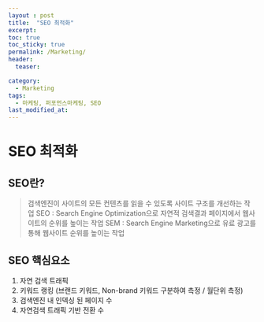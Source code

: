 ```yaml
---
layout : post
title:  "SEO 최적화"
excerpt: 
toc: true
toc_sticky: true
permalink: /Marketing/
header:
  teaser: 

category:
  - Marketing
tags:
  - 마케팅, 퍼포먼스마케팅, SEO
last_modified_at: 
---
```


# SEO 최적화

## SEO란?  
> 검색엔진이 사이트의 모든 컨텐츠를 읽을 수 있도록 사이트 구조를 개선하는 작업 
> SEO : Search Engine Optimization으로 자연적 검색결과 페이지에서 웹사이트의 순위를 높이는 작업 
> SEM : Search Engine Marketing으로 유료 광고를 통해 웹사이트 순위를 높이는 작업 

## SEO 핵심요소 
1. 자연 검색 트래픽 
2. 키워드 랭킹 (브랜드 키워드, Non-brand 키워드 구분하여 측정 / 월단위 측정)
3. 검색엔진 내 인덱싱 된 페이지 수 
4. 자연검색 트래픽 기반 전환 수 
